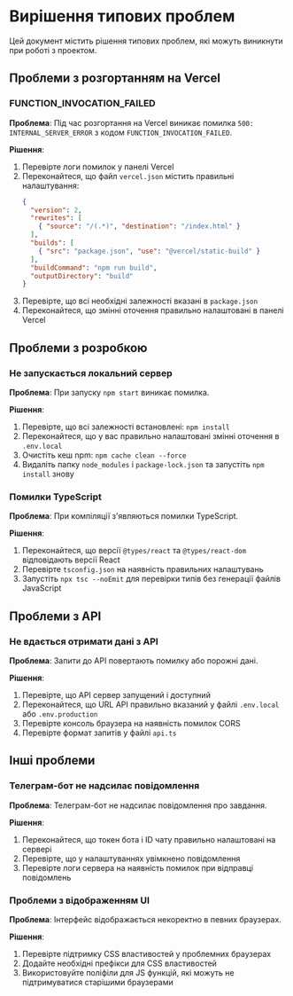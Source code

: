 # Вирішення типових проблем

Цей документ містить рішення типових проблем, які можуть виникнути при роботі з проектом.

## Проблеми з розгортанням на Vercel

### FUNCTION_INVOCATION_FAILED

**Проблема**: Під час розгортання на Vercel виникає помилка `500: INTERNAL_SERVER_ERROR` з кодом `FUNCTION_INVOCATION_FAILED`.

**Рішення**:
1. Перевірте логи помилок у панелі Vercel
2. Переконайтеся, що файл `vercel.json` містить правильні налаштування:
   ```json
   {
     "version": 2,
     "rewrites": [
       { "source": "/(.*)", "destination": "/index.html" }
     ],
     "builds": [
       { "src": "package.json", "use": "@vercel/static-build" }
     ],
     "buildCommand": "npm run build",
     "outputDirectory": "build"
   }
   ```
3. Перевірте, що всі необхідні залежності вказані в `package.json`
4. Переконайтеся, що змінні оточення правильно налаштовані в панелі Vercel

## Проблеми з розробкою

### Не запускається локальний сервер

**Проблема**: При запуску `npm start` виникає помилка.

**Рішення**:
1. Перевірте, що всі залежності встановлені: `npm install`
2. Переконайтеся, що у вас правильно налаштовані змінні оточення в `.env.local`
3. Очистіть кеш npm: `npm cache clean --force`
4. Видаліть папку `node_modules` і `package-lock.json` та запустіть `npm install` знову

### Помилки TypeScript

**Проблема**: При компіляції з'являються помилки TypeScript.

**Рішення**:
1. Переконайтеся, що версії `@types/react` та `@types/react-dom` відповідають версії React
2. Перевірте `tsconfig.json` на наявність правильних налаштувань
3. Запустіть `npx tsc --noEmit` для перевірки типів без генерації файлів JavaScript

## Проблеми з API

### Не вдається отримати дані з API

**Проблема**: Запити до API повертають помилку або порожні дані.

**Рішення**:
1. Перевірте, що API сервер запущений і доступний
2. Переконайтеся, що URL API правильно вказаний у файлі `.env.local` або `.env.production`
3. Перевірте консоль браузера на наявність помилок CORS
4. Перевірте формат запитів у файлі `api.ts`

## Інші проблеми

### Телеграм-бот не надсилає повідомлення

**Проблема**: Телеграм-бот не надсилає повідомлення про завдання.

**Рішення**:
1. Переконайтеся, що токен бота і ID чату правильно налаштовані на сервері
2. Перевірте, що у налаштуваннях увімкнено повідомлення
3. Перевірте логи сервера на наявність помилок при відправці повідомлень

### Проблеми з відображенням UI

**Проблема**: Інтерфейс відображається некоректно в певних браузерах.

**Рішення**:
1. Перевірте підтримку CSS властивостей у проблемних браузерах
2. Додайте необхідні префікси для CSS властивостей
3. Використовуйте поліфіли для JS функцій, які можуть не підтримуватися старішими браузерами 
